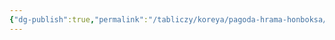 ```yaml
---
{"dg-publish":true,"permalink":"/tabliczy/koreya/pagoda-hrama-honboksa/","dgPassFrontmatter":true}
---
```




